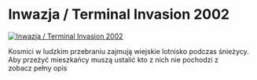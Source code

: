 Inwazja / Terminal Invasion 2002 
=============
[![Inwazja / Terminal Invasion 2002 ](http://vidos.pl/images/player.gif)](http://vidos.pl/inwazja-terminal-invasion-2002)

 Kosmici w ludzkim przebraniu zajmują wiejskie lotnisko podczas śnieżycy. Aby przeżyć mieszkańcy muszą ustalić kto z nich nie pochodzi z zobacz pełny opis
